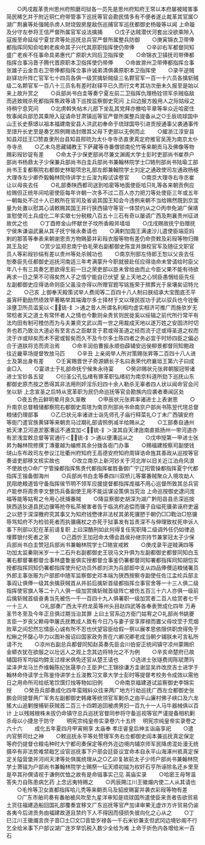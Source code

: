<!-- { "loadSidebar": true } -->
　　○丙戌裁革贵州思州府照磨司狱各一员先是思州府知府王常以本府屡被贼害事简民稀乞并于附近铜仁府带管事下巡抚等官会勘民情多有不便者遂止裁革其官属○湖广荆襄等处强贼杀虏人财烧毁房屋敌伤巡捕官军巡抚都御史杨璇等以闻  上命璇及分守左参将王信严督所属官军设法擒捕
　　○戊子达贼潜伏河套出没欲乘隙入寇报至命延绥宁夏甘肃等处巡抚总兵官严督所属整兵防御
　　○庚寅锦衣卫带俸都指挥同知俞哈剌老疾命其子兴代其原职指挥使仍带俸
　　○辛卯右军都督同知盛广老疾不任事命具弟惠代广原职大同后卫指挥使
　　○命锦衣卫镇抚司带俸都指挥佥事冯晋子腾代晋原职本卫指挥使仍带俸
　　○命故滁州卫带俸都指挥佥事张雄子云金吾右卫带俸都指挥佥事许诚弟清俱袭原职本卫指挥使
　　○录平逆贼赵铎功升阵亡官军七十四员各俱一级赏擒斩贼级三名颗官军一百一十六员各擒斩贼级二名颗官军一百八十三员名有差时赵铎平已久而行文考其功次册未久报至是始以来上故升赏之
　　○兵部尚书白圭等奏宁夏左前二卫指挥仇理杨铨领军杀贼临敌而逃致贼杀死都指挥焦政等请下巡按监察御史究问  上曰边报方殷用人之际姑绥之待稍宁息究问
　　○北虏斡失帖木儿部下坐乱其党拜亦撤哈平章等率众近哈密住牧事闻兵部恐其乘隙入寇请命甘肃镇巡等官严督所属整兵提备从之○壬辰琉球国中山王长史蔡璟以祖本福建南安县人洪武初奉命于琉球国导引进贡授通事父袭通事传至璟升长史至是奏乞照例赐诰封赠其父母下吏部以无例而止
　　○擢浙江淳安县知县邓廷王□赞直隶刑台县知县邢珫为太仆寺寺丞直隶真定府推官吴箎为南京太仆寺寺丞
　　○乙未乌思藏辅教王下萨藏等寺番僧锁南伦竹等来朝贡马及佛像等物赐彩叚钞锭有差
　　○命太子少保吏部尚尽兼文渊阁大学士彭时吏部尚书崔恭户部尚书杨鼎太子少保兼兵部尚书白圭兵部尚书兼翰林院学士□辂刑部尚书陆瑜工部尚书王复都察院右都御史林聪项忠礼部左郎兼翰院学士刘定之通政使司左通政杨穟大理寺左少卿乔毅翰林院侍讲学士丘浚为殿试读卷官
　　○南京大理寺右寺丞崔让以母丧去任
　　○礼部奏陕西都司送到哈密等地面使臣哈只癿等各来朝贡例应给赐但正统年间哈密使臣每年许朝一次多不过二百人亦力把刀等处使臣三年或五年一朝每处不过十人已敕所在官司及省谕其国王知会今违例来朝不当给赐然既到京宜量为处置以慰其心请敕赐其国王并行狭西镇守等官一体禁约从之○丙申免湖广保靖宣慰使司土兵成化二年实徵七分税粮八百五十三石有奇以屡调广西及荆襄贵州征进故优之也
　　○丁酉修金山怀献世子坟所香殿并墙垣
　　○戊戌赐故抚宁伯赠抚宁侯朱谦谥武襄从其子抚宁候永奏请也
　　○满剌加国王满速沙儿遣使臣端亚妈剌的那答等奉表来朝谢恩贡方物赐晏并彩叚衣服等物有差仍命赍敕及彩叚等物归赐其王及妃
　　○赏少监郑忠南宁伯毛荣右副都御史陈宜并旗校官军及随征文职官员人等彩叚钞绢有差以贵州等处杀贼功也
　　○南京刑部左侍郎王恕以父丧去任恕奏臣先任都御史巡抚河南适三年考满蒙升今职就彼赴任应得诰命未曾请给时臣父年八十有三具奏乞恩欲得生前一日之荣吏部以臣未曾给由而止今臣父果不能有待欲再求一日之荣不可得矣然人子之情宁能自已伏望  皇上天地之心悯臣愚悃给臣先任左副都御史应得诰命则臣父虽没亦得以所赠官题写铭旌荣于殡葬光于泉壤矣诏特允之
　　○己亥  上御奉天殿策试举人费訚等二百四十八人制曰朕绍承大宝图底丕平虽宵旰勤励然绩效罕著略举其端诹尔多士择材于文以理民拔功于武以驭兵也今铨衡涂壅卫所员滥奚以＜锍-釒＞通之昔人所谓名利相均虚实相济可推广而施欤岁无常稔者天之道土有常怀者人之情也今歉则籴贵贫则民徙奚以绥辑之前代所行常平有法均田有制可稽仿而为与夫兼资文武以周一世之用裁成天地以遂万姓之安固济时切务也若乃致治大道必有至言古之臣献言于君或得圣道之经而流于迂或得圣道之权而流于诈或辩矣而术不密或智矣而久不及今尔多士陈四者之务必宜于时矫四臣之偏必合于道朕将览而资治焉
　　○命丰润伯曹振永顺伯薜辅安远侯柳景都督同知鲍政往近畿草场提督牧放马匹
　　○辛丑  上亲阅举人所对策赐张昇等二百四十八人进士及第出身有差
　　○壬寅赐晋世子奇源嫡长子名曰表荣代府襄垣王第六子曰成金□入
　　○宴进士于礼部命抚宁候朱永待宴
　　○癸卯赐状元张昇朝服冠带诸进士宝钞各五锭
　　○衍圣公孔弘绪有罪革职弘绪初为南京科道所劾下巡抚山东都御史原杰按之悉得其非法用刑奸淫乐妇四十余人勒杀无辜者四人状以闻命官会问坐以斩  上念宣圣之后特从宽革职为民仍命巡抚等官会勘族内应袭者奏闻区处
　　○夜五色云鲜明晕月良久渐散
　　○甲辰状元张昇率诸进士上表谢恩
　　○升南京总督粮储都察院右都御史周瑄为南京刑部尚书命南京户部尚书陈翌代瑄总督粮储仍理部事
　　○乙巳状元率诸进士诣先师孔子庙行释菜礼○丁未广西镇安府等衙门遣官族黄铎等来朝贡马过期礼部请照例减半给赐从之
　　○工部奏自通州抵天津卫河道淤塞漕运不通宜加＜锍-釒＞浚其自天津迤南直抵扬州一带河道亦有淤浅宜敕总督等官通行＜锍-釒＞通以便漕运从之
　　○戊申授第一甲进士张昇为翰林院修撰丁漙董越为编修其余分拨各衙门办事
　　○赐福建按察司副使钱琎山东布政司左参议江玭衢州府知府王高德安府知府周铎诰命旌其善政从巡按等官奏谙吏部移文核实故也
　　○改立南京上新河钞关于河北岸以旧关近江泊舟风浪不使故也○命广宁管操都指挥焦贵代都指挥崔胜备御广宁辽阳管操都指挥夏宁代都指挥王锴备御海州
　　○兵部尚书白圭等奏四川双桥儿等寨番贼聚众入境攻劫人民阻绝粮道皆守备指挥侯节明不领军应援提督都指挥庞福不用心巡督所致其总兵官卢能参将周贵李文整饬兵备副使王用不能运谋设策俱当究治  上命巡按御史逮问庞福等能等姑宥之令用心抚捕番贼
　　○降监察御史胡深为湖广黔阳县县丞深巡按狭西适狄道县民边骥等抢夺私茶被害者告于临洮府追偿而骥子自缢死骥弟诬府吏逼之以愬于深深檄府究其事又为知府钱懋律非法杖其弟死骥愬于朝仍□□鞫治□怒骥辱骂知府不为检验死者而执骥痛杖之亦死于狱事发有旨责深不与伸理致杖死申诉人事下刑部以犯在革前请复职  上曰深酷刑如此何得复任宪职降二级调外任仍如律追埋葬银付死者之家
　　○己酉忻王加冠命太傅会昌侯孙继宗持节兼掌冠太子少保兵部尚书白圭赞冠兵部尚书兼翰林院学士□辂宣戒敕
　　○庚戌录平逆贼满四等功加太监秦刚米岁一十二石升右副都御史王锐马文升俱为左副都御史都督同知白玉署右都督署都督佥事林盛鲁鉴俱实授都督佥事鉴仍署都督同知署都指挥同知胡恺实授都指挥同知仍署都指挥使升纪功员外郎刘洪为兵部郎中支从四品俸儧运粮储署员外郎主事张赈为户部郎中随军监察御史邓本端为狭西按察寺副使任佐江孟纶兵部主事阎让俱俸一级其余擒获贼首从并前后擒斩首级都指挥佥事官舍等一十三人俱二级指挥使官旗人等二十八人俱一级加赏擒斩贼首级阵亡被伤五百三十六人亦俱一级前后擒斩贼首级奋勇当先被伤一千一百四十九人俱署职一级加赏者二百人给赏者七千一十三人
　　○礼部奏广西太平府龙英等州头目赵四武等各奉表贺成化四年  万寿圣节冬至及今年正旦俱过期当治其罪  上曰土官系边方衙门姑宥之○礼部尚书姚夔言臣一岁丧父赖母申屠氏抚教成人致有今日乃与妻子安享厚禄而置父母坟茔于荒烟败草之间恝然忘情臣心诚有所不忍也伏望容臣给假一祭以展孝思依限供职庶得免于松楸之怀罄心毕力以图补报诏曰国家政务责在六卿况卿老成当朝夕辅朕未可言私所请不允
　　○凉州右副总兵都督同知赵英奏先臣会川伯安正统间镇守凉州蒙赐织金蟒衣犹在欲服之以壮远人之观上念其边将特允之不为例
　　○辛亥命楚府已故辅国将军均镒均鍗支过禄米俱免还官从楚王请也
　　○选进士张璲费訚陈珷萧玙梁泽尹龙马兰乔维翰陈纪张晟李介王臣尹仁王锦徐谦方圭谢显吴祚改庶吉士进学于翰林命侍读学士陈鉴侍讲学士丘浚教习文章大学士彭时等提督考校务令成效以需他日之用命所司给纸笔饮馔灯烛等物如旧例
　　○命南京福建道试监察御史李锦实授
　　○癸丑兵部奏成化四年蛮贼紏众往来两广地方行劫巡抚广西左佥都御史张鹏会同提督两广军务左副都御史韩雍等统领官军剿杀之由平山廉村佛子峡口及六龙猺大山追剿搜捕斩获贼首二百三十四颗追回被虏男妇一百九十一人马牛器械俱以百计  上以残贼根株未拔仍命镇守总兵巡抚官督同参将守备巡视等官严谨提备相机剿杀母以小捷怠于防守
　　明宪宗纯皇帝实录卷六十五终
　明宪宗纯皇帝实录卷之六十六
　　成化五年夏四月甲寅朔享  太庙奉  孝庄睿皇后神主诣庙享祀
　　○遣内官祭司灶之神
　　○敕巡抚永平等处赞理军务右佥都御史阎本兼巡抚真定保定等府仍提督仓粮屯种时大宁都司奏保定等府外迩边境内辅京师军民降虏混处漫无统摄卒有非法势难禁戢乞设官巡抚事下户部会廷臣议宜命本自永平山海涿州抵真定保定关隘营堡并河间天津等处俱属统理从之○乙卯复故前太子少师户部尚书兼翰林院学士萧镃为户部尚书兼翰林院学士赐祭一坛天顺初镃为权奸石亨所诬除名还乡里至是卒其孙僎请视于谦例优恤之故有是命镃事实己见  英庙实录
　　○哈密王母弩温答失力自陈患病乞药  上念远夷特赐之
　　○丙辰赐江川王徽煝内使二人从其请也
　　○毛怜等卫女直都指挥哈儿秃等来朝贡马及貂皮赐宴并袭衣彩叚等物有差
　　○广东市舶司奏有番舶被风吹至九星洋审知是琉球国所遣使臣来贡者告欲贸易土货往福建造船回国礼部覆奏宜移文广东巡抚等官严加译审果无虚诈方许贸易仍谕各夷今后进贡务由福建故道且禁约下人不得因而侵损失彼向化之心从之
　　○丁巳江川王徽煝言庶子音□土□文□音垫岁禄各一千石米钞兼支但武冈边境钞阁不行乞全给米事下户部议湖广连岁旱饥税入数少全给为难  上命于折色内各增给米一百石
